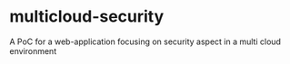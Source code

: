 # multicloud-security
A PoC for a web-application focusing on security aspect in a multi cloud environment
